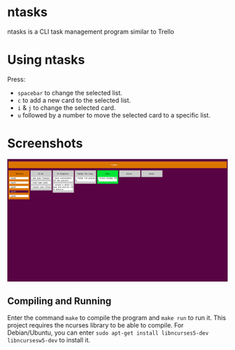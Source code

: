 # ntasks
ntasks is a CLI task management program similar to Trello

# Using ntasks
Press: 
- ```spacebar``` to change the selected list.
- ```c``` to add a new card to the selected list. 
- ```i``` & ```j``` to change the selected card.
- ```u``` followed by a number to move the selected card to a specific list.

# Screenshots
![MainBoard](/images/ntasks-ss.png)

## Compiling and Running
Enter the command ```make``` to compile the program and ```make run``` to run it.
This project requires the ncurses library to be able to compile. For Debian/Ubuntu, you can enter ```sudo apt-get install libncurses5-dev libncursesw5-dev``` to install it.
